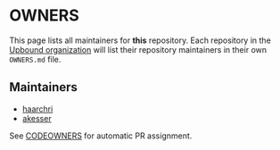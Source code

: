 # OWNERS

This page lists all maintainers for **this** repository. Each repository in the [Upbound
organization](https://github.com/upbound/) will list their repository maintainers in their own
`OWNERS.md` file.


## Maintainers

* [haarchri](https://github.com/haarchri)
* [akesser](https://github.com/akesser)


See [CODEOWNERS](./CODEOWNERS) for automatic PR assignment.